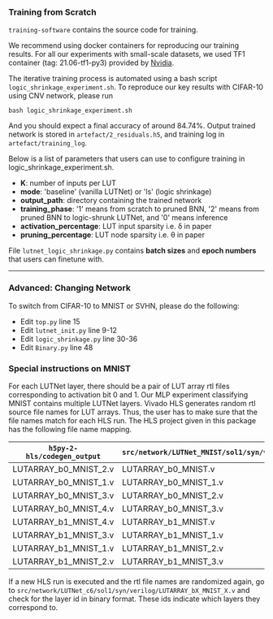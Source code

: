 ### Training from Scratch

`training-software` contains the source code for training.

We recommend using docker containers for reproducing our training results. 
For all our experiments with small-scale datasets, we used TF1 container (tag: 21.06-tf1-py3) provided by [Nvidia](https://ngc.nvidia.com/catalog/containers/nvidia:tensorflow).

The iterative training process is automated using a bash script `logic_shrinkage_experiment.sh`. To reproduce our key results with CIFAR-10 using CNV network, please run

```
bash logic_shrinkage_experiment.sh
```

And you should expect a final accuracy of around 84.74%.
Output trained network is stored in `artefact/2_residuals.h5`, and training log in `artefact/training_log`.

Below is a list of parameters that users can use to configure training in logic_shrinkage_experiment.sh.

* __K__: number of inputs per LUT
* __mode__: 'baseline' (vanilla LUTNet) or 'ls' (logic shrinkage)
* __output_path__: directory containing the trained network
* __training_phase__: '1' means from scratch to pruned BNN, '2' means from pruned BNN to logic-shrunk LUTNet, and '0' means inference
* __activation_percentage__: LUT input sparsity i.e. &delta; in paper
* __pruning_percentage__: LUT node sparsity i.e. &theta; in paper

File `lutnet_logic_shrinkage.py` contains __batch sizes__ and __epoch numbers__ that users can finetune with.

---

### Advanced: Changing Network

To switch from CIFAR-10 to MNIST or SVHN, please do the following:

* Edit `top.py` line 15
* Edit `lutnet_init.py` line 9-12
* Edit `logic_shrinkage.py` line 30-36
* Edit `Binary.py` line 48


### Special instructions on MNIST

For each LUTNet layer, there should be a pair of LUT array rtl files corresponding to activation bit 0 and 1.
Our MLP experiment classifying MNIST contains multiple LUTNet layers.
Vivado HLS generates random rtl source file names for LUT arrays.
Thus, the user has to make sure that the file names match for each HLS run.
The HLS project given in this package has the following file name mapping.

| `h5py-2-hls/codegen_output`	|	`src/network/LUTNet_MNIST/sol1/syn/verilog` |
| --------------------------- | ------------------------------------------- |
| LUTARRAY_b0_MNIST_2.v       | LUTARRAY_b0_MNIST.v                         |
| LUTARRAY_b0_MNIST_1.v	      | LUTARRAY_b0_MNIST_1.v                       |
| LUTARRAY_b0_MNIST_3.v       | LUTARRAY_b0_MNIST_2.v                       |
| LUTARRAY_b0_MNIST_4.v	      | LUTARRAY_b0_MNIST_3.v                       |
| LUTARRAY_b1_MNIST_4.v	      | LUTARRAY_b1_MNIST.v                         |
| LUTARRAY_b1_MNIST_3.v	      | LUTARRAY_b1_MNIST_1.v                       |
| LUTARRAY_b1_MNIST_1.v	      | LUTARRAY_b1_MNIST_2.v                       |
| LUTARRAY_b1_MNIST_2.v	      | LUTARRAY_b1_MNIST_3.v                       |

If a new HLS run is executed and the rtl file names are randomized again, go to `src/network/LUTNet_c6/sol1/syn/verilog/LUTARRAY_bX_MNIST_X.v` and check for the layer id in binary format.
These ids indicate which layers they correspond to.
